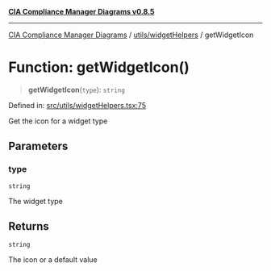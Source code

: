 [**CIA Compliance Manager Diagrams v0.8.5**](../../../README.md)

***

[CIA Compliance Manager Diagrams](../../../modules.md) / [utils/widgetHelpers](../README.md) / getWidgetIcon

# Function: getWidgetIcon()

> **getWidgetIcon**(`type`): `string`

Defined in: [src/utils/widgetHelpers.tsx:75](https://github.com/Hack23/cia-compliance-manager/blob/b799ef22d9067d09cc69eaeddf109ac9dcdce934/src/utils/widgetHelpers.tsx#L75)

Get the icon for a widget type

## Parameters

### type

`string`

The widget type

## Returns

`string`

The icon or a default value
